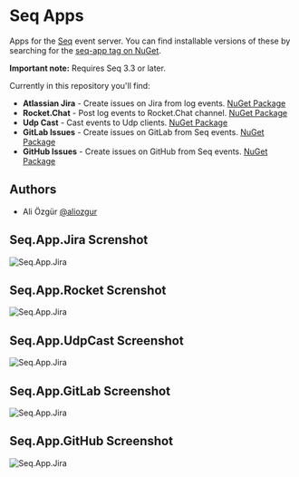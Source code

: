 # Seq Apps

Apps for the [Seq](http://getseq.net) event server. You can find installable versions of these by searching for the [seq-app tag on NuGet](https://www.nuget.org/packages?q=seq-app).

**Important note:** Requires Seq 3.3 or later.

Currently in this repository you'll find:

* **Atlassian Jira** - Create issues on Jira from log events. [NuGet Package](https://www.nuget.org/packages/Seq.App.Atlassian.Jira)
* **Rocket.Chat** - Post log events to Rocket.Chat channel. [NuGet Package](https://www.nuget.org/packages/Seq.App.Rocket)
* **Udp Cast** - Cast events to Udp clients. [NuGet Package](https://www.nuget.org/packages/Seq.App.UdpCast)
* **GitLab Issues** - Create issues on GitLab from Seq events. [NuGet Package](https://www.nuget.org/packages/Seq.App.GitLab)
* **GitHub Issues** - Create issues on GitHub from Seq events. [NuGet Package](https://www.nuget.org/packages/Seq.App.GitHub)

## Authors
* Ali Özgür [@aliozgur](https://twitter.com/aliozgur)

## Seq.App.Jira Screnshot

![Seq.App.Jira](https://github.com/aliozgur/SeqApps/blob/master/assets/ss_jira.png)

## Seq.App.Rocket Screnshot

![Seq.App.Jira](https://github.com/aliozgur/SeqApps/blob/master/assets/ss_rocket.png)

## Seq.App.UdpCast Screenshot
![Seq.App.Jira](https://github.com/aliozgur/SeqApps/blob/master/assets/ss_udp.png)

## Seq.App.GitLab Screenshot
![Seq.App.Jira](https://github.com/aliozgur/SeqApps/blob/master/assets/ss_gitlab.png)

## Seq.App.GitHub Screenshot
![Seq.App.Jira](https://github.com/aliozgur/SeqApps/blob/master/assets/ss_github.png)
